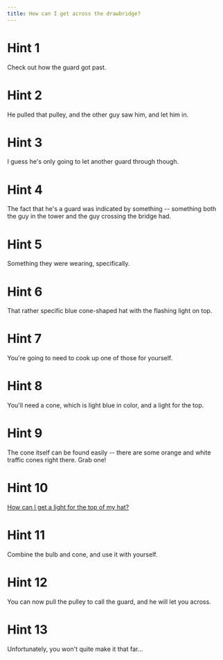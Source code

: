 ```yaml
---
title: How can I get across the drawbridge?
---
```

# Hint 1
Check out how the guard got past.

# Hint 2
He pulled that pulley, and the other guy saw him, and let him in.

# Hint 3
I guess he's only going to let another guard through though.

# Hint 4
The fact that he's a guard was indicated by something -- something both the guy in the tower and the guy crossing the bridge had.

# Hint 5
Something they were wearing, specifically.

# Hint 6
That rather specific blue cone-shaped hat with the flashing light on top.

# Hint 7
You're going to need to cook up one of those for yourself.

# Hint 8
You'll need a cone, which is light blue in color, and a light for the top.

# Hint 9
The cone itself can be found easily -- there are some orange and white traffic cones right there. Grab one!

# Hint 10
[How can I get a light for the top of my hat?][103]

# Hint 11
Combine the bulb and cone, and use it with yourself.

# Hint 12
You can now pull the pulley to call the guard, and he will let you across.

# Hint 13
Unfortunately, you won't quite make it that far...

<!-- INTERNAL LINKS -->
[103]: /59/61/103/index.md
